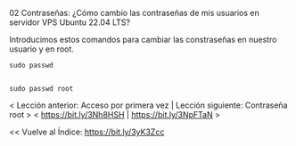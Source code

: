 02 Contraseñas: ¿Cómo cambio las contraseñas de mis usuarios en servidor VPS Ubuntu 22.04 LTS?


Introducimos estos comandos para cambiar las constraseñas en nuestro usuario y en root.

    sudo passwd


    sudo passwd root


< Lección anterior: Acceso por primera vez    |  Lección siguiente: Contraseña root   >
< https://bit.ly/3Nh8HSH                      |  https://bit.ly/3NpFTaN               >

<< Vuelve al Índice: https://bit.ly/3yK3Zcc
